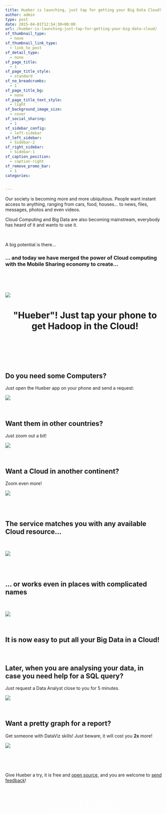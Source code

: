 ```yaml
---
title: Hueber is launching, just tap for getting your Big Data Cloud!
author: admin
type: post
date: 2015-04-01T12:54:30+00:00
url: /hueber-is-launching-just-tap-for-getting-your-big-data-cloud/
sf_thumbnail_type:
  - none
sf_thumbnail_link_type:
  - link_to_post
sf_detail_type:
  - none
sf_page_title:
  - 1
sf_page_title_style:
  - standard
sf_no_breadcrumbs:
  - 1
sf_page_title_bg:
  - none
sf_page_title_text_style:
  - light
sf_background_image_size:
  - cover
sf_social_sharing:
  - 1
sf_sidebar_config:
  - left-sidebar
sf_left_sidebar:
  - Sidebar-2
sf_right_sidebar:
  - Sidebar-1
sf_caption_position:
  - caption-right
sf_remove_promo_bar:
  - 1
categories:


---
```

Our society is becoming more and more ubiquitous. People want instant access to anything, ranging from cars, food, houses… to news, files, messages, photos and even videos.

Cloud Computing and Big Data are also becoming mainstream, everybody has heard of it and wants to use it.

&nbsp;

A big potential is there…

### ... and today we have merged the power of Cloud computing with the Mobile Sharing economy to create...

&nbsp;

&nbsp;

<img class="aligncenter  wp-image-2455" src="https://cdn.gethue.com/uploads/2015/03/huerber-logo.png" />

#

<h1 style="text-align: center;">
  "Hueber"! Just tap your phone to get Hadoop in the Cloud!
</h1>

&nbsp;

&nbsp;

&nbsp;

## Do you need some Computers?

Just open the Hueber app on your phone and send a request:

[<img class="aligncenter  wp-image-2456" src="https://cdn.gethue.com/uploads/2015/03/hueber-city-577x1024.png" />][1]

&nbsp;

## Want them in other countries?

Just zoom out a bit!

[<img class="aligncenter  wp-image-2497" src="https://cdn.gethue.com/uploads/2015/03/hueber-countries1-577x1024.png" />][2]

&nbsp;

## Want a Cloud in another continent?

Zoom even more!

[<img class="aligncenter  wp-image-2498" src="https://cdn.gethue.com/uploads/2015/03/hueber-continent1-577x1024.png" />][3]

##

&nbsp;

## The service matches you with any available Cloud resource...

&nbsp;

[<img class="aligncenter  wp-image-2460" src="https://cdn.gethue.com/uploads/2015/03/hueber-hawaii-577x1024.png" />][4]

##

&nbsp;

## ... or works even in places with complicated names

&nbsp;

[<img class="aligncenter  wp-image-2461" src="https://cdn.gethue.com/uploads/2015/03/huerber-lan-577x1024.png" />][5]

&nbsp;

## It is now easy to put all your Big Data in a Cloud!

&nbsp;

## Later, when you are analysing your data, in case you need help for a SQL query?

Just request a Data Analyst close to you for 5 minutes.

[<img src="https://cdn.gethue.com/uploads/2015/03/hueber-dataanalyst.png" />][6]

&nbsp;

## Want a pretty graph for a report?

Get someone with DataViz skills! Just beware, it will cost you **2x** more!

[<img src="https://cdn.gethue.com/uploads/2015/03/hueber-dataviz.png" />][7]

&nbsp;

&nbsp;

Give Hueber a try, it is free and [open source][8], and you are welcome to [send feedback][9]!

&nbsp;

<p style="text-align: center;">
  <a class="sf-button standard accent standard  dropshadow" style="color: #fff!important; font-size: 250%;" title="Click to open Hueber!" href="http://demo.gethue.com" target="_blank" rel="noopener noreferrer"><span class="text">Go to Hueber!</span></a>
</p>

&nbsp;

 [1]: https://cdn.gethue.com/uploads/2015/03/hueber-city.png
 [2]: https://cdn.gethue.com/uploads/2015/03/hueber-countries1.png
 [3]: https://cdn.gethue.com/uploads/2015/03/hueber-continent1.png
 [4]: https://cdn.gethue.com/uploads/2015/03/hueber-hawaii.png
 [5]: https://cdn.gethue.com/uploads/2015/03/huerber-lan.png
 [6]: https://cdn.gethue.com/uploads/2015/03/hueber-dataanalyst.png
 [7]: https://cdn.gethue.com/uploads/2015/03/hueber-dataviz.png
 [8]: https://github.com/cloudera/hue
 [9]: http://twitter.com/gethue
